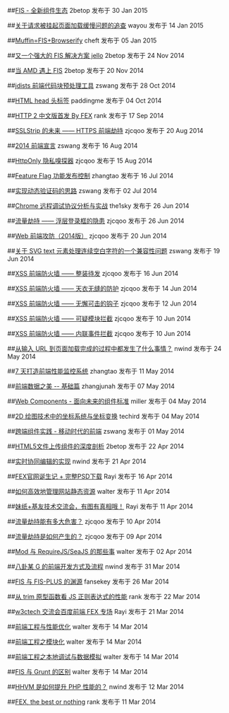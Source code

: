 ##[FIS - 全新组件生态](http://fex.baidu.com/blog/2015/01/fis-components/)
2betop 发布于 30 Jan 2015

##[关于请求被挂起页面加载缓慢问题的追查](http://fex.baidu.com/blog/2015/01/chrome-stalled-problem-resolving-process/)
wayou 发布于 14 Jan 2015

##[Muffin=FIS+Browserify](http://fex.baidu.com/blog/2015/01/fis-muffin/)
cheft 发布于 05 Jan 2015

##[又一个强大的 FIS 解决方案 jello](http://fex.baidu.com/blog/2014/11/another-fis-solusition-jello/)
2betop 发布于 24 Nov 2014

##[当 AMD 遇上 FIS](http://fex.baidu.com/blog/2014/11/when-amd-meet-fis/)
2betop 发布于 20 Nov 2014

##[jdists 前端代码块预处理工具](http://fex.baidu.com/blog/2014/10/jdists/)
zswang 发布于 28 Oct 2014

##[HTML head 头标签](http://fex.baidu.com/blog/2014/10/html-head-tags/)
paddingme 发布于 04 Oct 2014

##[HTTP 2 中文版首发 By FEX](http://fex.baidu.com/blog/2014/09/http-2.0/)
rank 发布于 17 Sep 2014

##[SSLStrip 的未来 —— HTTPS 前端劫持](http://fex.baidu.com/blog/2014/08/ssl-frontend-hijack/)
zjcqoo 发布于 20 Aug 2014

##[2014 前端宣言](http://fex.baidu.com/blog/2014/08/iweb/)
zswang 发布于 16 Aug 2014

##[HttpOnly 隐私嗅探器](http://fex.baidu.com/blog/2014/08/sensitive-data-sniffer/)
zjcqoo 发布于 15 Aug 2014

##[Feature Flag 功能发布控制](http://fex.baidu.com/blog/2014/07/feature-flag/)
zhangtao 发布于 16 Jul 2014

##[实现动态验证码的思路](http://fex.baidu.com/blog/2014/07/captcha-gif/)
zswang 发布于 02 Jul 2014

##[Chrome 远程调试协议分析与实战](http://fex.baidu.com/blog/2014/06/remote-debugging-protocol/)
the1sky 发布于 26 Jun 2014

##[流量劫持 —— 浮层登录框的隐患](http://fex.baidu.com/blog/2014/06/danger-behind-popup-login-dialog/)
zjcqoo 发布于 26 Jun 2014

##[Web 前端攻防（2014版）](http://fex.baidu.com/blog/2014/06/web-sec-2014/)
zjcqoo 发布于 20 Jun 2014

##[关于 SVG text 元素处理连续空白字符的一个兼容性问题](http://fex.baidu.com/blog/2014/06/svg-whitespace/)
zswang 发布于 19 Jun 2014

##[XSS 前端防火墙 —— 整装待发](http://fex.baidu.com/blog/2014/06/xss-frontend-firewall-5/)
zjcqoo 发布于 16 Jun 2014

##[XSS 前端防火墙 —— 天衣无缝的防护](http://fex.baidu.com/blog/2014/06/xss-frontend-firewall-4/)
zjcqoo 发布于 14 Jun 2014

##[XSS 前端防火墙 —— 无懈可击的钩子](http://fex.baidu.com/blog/2014/06/xss-frontend-firewall-3/)
zjcqoo 发布于 12 Jun 2014

##[XSS 前端防火墙 —— 可疑模块拦截](http://fex.baidu.com/blog/2014/06/xss-frontend-firewall-2/)
zjcqoo 发布于 10 Jun 2014

##[XSS 前端防火墙 —— 内联事件拦截](http://fex.baidu.com/blog/2014/06/xss-frontend-firewall-1/)
zjcqoo 发布于 10 Jun 2014

##[从输入 URL 到页面加载完成的过程中都发生了什么事情？](http://fex.baidu.com/blog/2014/05/what-happen/)
nwind 发布于 24 May 2014

##[7 天打造前端性能监控系统](http://fex.baidu.com/blog/2014/05/build-performance-monitor-in-7-days/)
zhangtao 发布于 11 May 2014

##[前端数据之美 -- 基础篇](http://fex.baidu.com/blog/2014/05/front_end-data/)
zhangjunah 发布于 07 May 2014

##[Web Components - 面向未来的组件标准](http://fex.baidu.com/blog/2014/05/web-components-future-oriented/)
miller 发布于 04 May 2014

##[2D 绘图技术中的坐标系统与坐标变换](http://fex.baidu.com/blog/2014/05/coordinate-and-transform/)
techird 发布于 04 May 2014

##[跨端组件实践 - 移动时代的前端](http://fex.baidu.com/blog/2014/05/light-component/)
zswang 发布于 01 May 2014

##[HTML5文件上传组件的深度剖析](http://fex.baidu.com/blog/2014/04/html5-uploader/)
2betop 发布于 22 Apr 2014

##[实时协同编辑的实现](http://fex.baidu.com/blog/2014/04/realtime-collaboration/)
nwind 发布于 21 Apr 2014

##[FEX官网诞生记 + 完整PSD下载](http://fex.baidu.com/blog/2014/04/about-this-site/)
Rayi 发布于 16 Apr 2014

##[如何高效地管理网站静态资源](http://fex.baidu.com/blog/2014/04/fis-static-resource-management/)
walter 发布于 11 Apr 2014

##[妹纸+基友技术交流会，有图有真相哦！](http://fex.baidu.com/blog/2014/04/fex-w3ctech-happyend/)
Rayi 发布于 11 Apr 2014

##[流量劫持能有多大危害？](http://fex.baidu.com/blog/2014/04/traffic-hijack-2/)
zjcqoo 发布于 10 Apr 2014

##[流量劫持是如何产生的？](http://fex.baidu.com/blog/2014/04/traffic-hijack/)
zjcqoo 发布于 09 Apr 2014

##[Mod 与 RequireJS/SeaJS 的那些事](http://fex.baidu.com/blog/2014/04/fis-modjs-requirejs-seajs/)
walter 发布于 02 Apr 2014

##[八卦某 G 的前端开发方式及流程](http://fex.baidu.com/blog/2014/03/G-ossip/)
nwind 发布于 31 Mar 2014

##[FIS 与 FIS-PLUS 的渊源](http://fex.baidu.com/blog/2014/03/fis-plus/)
fansekey 发布于 26 Mar 2014

##[从 trim 原型函数看 JS 正则表达式的性能](http://fex.baidu.com/blog/2014/03/trim-to-regexp-performance/)
rank 发布于 22 Mar 2014

##[w3ctech 交流会百度前端 FEX 专场](http://fex.baidu.com/blog/2014/03/fex-w3ctech-2014/)
Rayi 发布于 21 Mar 2014

##[前端工程与性能优化](http://fex.baidu.com/blog/2014/03/fis-optimize/)
walter 发布于 14 Mar 2014

##[前端工程之模块化](http://fex.baidu.com/blog/2014/03/fis-module/)
walter 发布于 14 Mar 2014

##[前端工程之本地调试与数据模拟](http://fex.baidu.com/blog/2014/03/fis-debug/)
walter 发布于 14 Mar 2014

##[FIS 与 Grunt 的区别](http://fex.baidu.com/blog/2014/03/fis-and-grunt/)
walter 发布于 14 Mar 2014

##[HHVM 是如何提升 PHP 性能的？](http://fex.baidu.com/blog/2014/03/hvvm-and-php/)
nwind 发布于 12 Mar 2014

##[FEX, the best or nothing](http://fex.baidu.com/blog/2014/03/first-post/)
rank 发布于 11 Mar 2014

